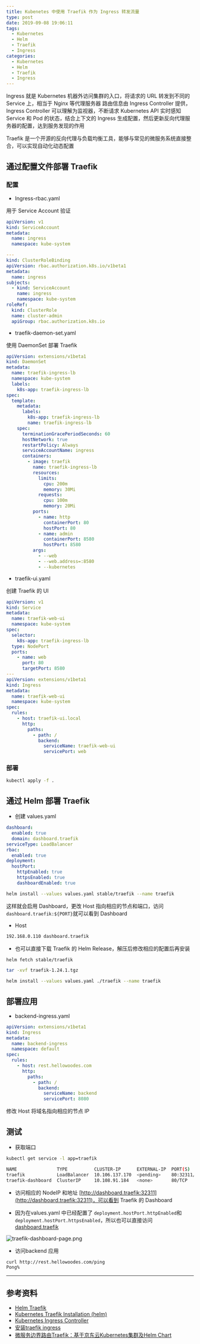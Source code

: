 ```yaml
---
title: Kubenetes 中使用 Traefik 作为 Ingress 转发流量
type: post
date: 2019-09-08 19:06:11
tags:
  - Kubernetes
  - Helm
  - Traefik
  - Ingress
categories:
  - Kubernetes
  - Helm
  - Traefik
  - Ingress
---
```



Ingress 就是 Kubernetes 机器外访问集群的入口，将请求的 URL 转发到不同的 Service 上，相当于 Nginx 等代理服务器
路由信息由 Ingress Controller 提供，Ingress Controller 可以理解为监视器，不断请求 Kubernetes API 实时感知 Service 和 Pod 的状态，结合上下文的 Ingress 生成配置，然后更新反向代理服务器的配置，达到服务发现的作用

Traefik 是一个开源的反向代理与负载均衡工具，能够与常见的微服务系统直接整合，可以实现自动化动态配置

## 通过配置文件部署 Traefik

### 配置

- Ingress-rbac.yaml

用于 Service Account 验证

```yaml
apiVersion: v1
kind: ServiceAccount
metadata:
  name: ingress
  namespace: kube-system

---
kind: ClusterRoleBinding
apiVersion: rbac.authorization.k8s.io/v1beta1
metadata:
  name: ingress
subjects:
  - kind: ServiceAccount
    name: ingress
    namespace: kube-system
roleRef:
  kind: ClusterRole
  name: cluster-admin
  apiGroup: rbac.authorization.k8s.io
```

- traefik-daemon-set.yaml

使用 DaemonSet 部署 Traefik

```yaml
apiVersion: extensions/v1beta1
kind: DaemonSet
metadata:
  name: traefik-ingress-lb
  namespace: kube-system
  labels:
    k8s-app: traefik-ingress-lb
spec:
  template:
    metadata:
      labels:
        k8s-app: traefik-ingress-lb
        name: traefik-ingress-lb
    spec:
      terminationGracePeriodSeconds: 60
      hostNetwork: true
      restartPolicy: Always
      serviceAccountName: ingress
      containers:
        - image: traefik
          name: traefik-ingress-lb
          resources:
            limits:
              cpu: 200m
              memory: 30Mi
            requests:
              cpu: 100m
              memory: 20Mi
          ports:
            - name: http
              containerPort: 80
              hostPort: 80
            - name: admin
              containerPort: 8580
              hostPort: 8580
          args:
            - --web
            - --web.address=:8580
            - --kubernetes
```

- traefik-ui.yaml

创建 Traefik 的 UI

```yaml
apiVersion: v1
kind: Service
metadata:
  name: traefik-web-ui
  namespace: kube-system
spec:
  selector:
    k8s-app: traefik-ingress-lb
  type: NodePort
  ports:
    - name: web
      port: 80
      targetPort: 8580
---
apiVersion: extensions/v1beta1
kind: Ingress
metadata:
  name: traefik-web-ui
  namespace: kube-system
spec:
  rules:
    - host: traefik-ui.local
      http:
        paths:
          - path: /
            backend:
              serviceName: traefik-web-ui
              servicePort: web
```

### 部署

```bash
kubectl apply -f .
```

## 通过 Helm 部署 Traefik

- 创建 values.yaml

```yaml
dashboard:
  enabled: true
  domain: dashboard.traefik
serviceType: LoadBalancer
rbac:
  enabled: true
deployment:
  hostPort:
    httpEnabled: true
    httpsEnabled: true
    dashboardEnabled: true
```

```bash
helm install --values values.yaml stable/traefik --name traefik
```

这样就会启用 Dashboard，更改 Host 指向相应的节点和端口，访问`dashboard.traefik:${PORT}`就可以看到 Dashboard

- Host

```bash
192.168.0.110 dashboard.traefik
```

- 也可以直接下载 Traefik 的 Helm Release，解压后修改相应的配置后再安装

```bash
helm fetch stable/traefik

tar -xvf traefik-1.24.1.tgz

helm install --values values.yaml ./traefik --name traefik
```

## 部署应用

- backend-ingress.yaml

```yaml
apiVersion: extensions/v1beta1
kind: Ingress
metadata:
  name: backend-ingress
  namespace: default
spec:
  rules:
    - host: rest.hellowoodes.com
      http:
        paths:
          - path: /
            backend:
              serviceName: backend
              servicePort: 8080
```

修改 Host 将域名指向相应的节点 IP

## 测试

- 获取端口

```bash
kubectl get service -l app=traefik
```

```bash
NAME               TYPE          CLUSTER-IP      EXTERNAL-IP  PORT(S)                     AGE
traefik            LoadBalancer  10.106.137.170  <pending>    80:32311/TCP,443:30677/TCP  1s
traefik-dashboard  ClusterIP     10.108.91.184   <none>       80/TCP                      1s
```

- 访问相应的 NodeIP 和地址 [http://dashboard.traefik:32311](http://dashboard.traefik:32311)，可以看到 Traefik 的 Dashboard

- 因为在values.yaml 中已经配置了 `deployment.hostPort.httpEnabled`和`deployment.hostPort.httpsEnabled`，所以也可以直接访问 [dashboard.traefik](http://dashboard.traefik)

![traefik-dashboard-page.png](https://img.hellowood.dev/picture/traefik-dashboard-page.png)

- 访问backend 应用

```bash
curl http://rest.hellowoodes.com/ping
Pong%
```

---

## 参考资料

- [Helm Traefik](https://github.com/helm/charts/tree/master/stable/traefik)
- [Kubernetes Traefik Installation (helm)](https://8gwifi.org/docs/kube-traefik.jsp)
- [Kubernetes Ingress Controller](https://docs.traefik.io/user-guide/kubernetes/#deploy-traefik-using-helm-chart)
- [安装traefik ingress](https://jimmysong.io/kubernetes-handbook/practice/traefik-ingress-installation.html)
- [微服务边界路由Traefik：基于京东云Kubernetes集群及Helm Chart](https://blog.csdn.net/deepbluesolo/article/details/84901427)
